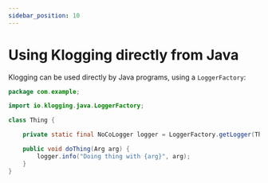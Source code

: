 ```yaml
---
sidebar_position: 10
---
```


# Using Klogging directly from Java

Klogging can be used directly by Java programs, using a `LoggerFactory`:

```java
package com.example;

import io.klogging.java.LoggerFactory;

class Thing {

    private static final NoCoLogger logger = LoggerFactory.getLogger(Thing.class);

    public void doThing(Arg arg) {
        logger.info("Doing thing with {arg}", arg);
    }
}
```
